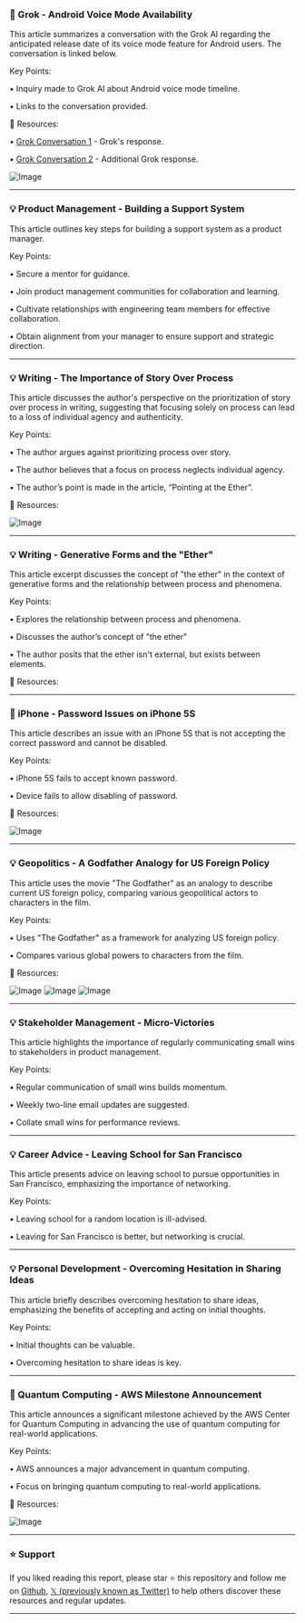 ### 🤖 Grok - Android Voice Mode Availability

This article summarizes a conversation with the Grok AI regarding the anticipated release date of its voice mode feature for Android users.  The conversation is linked below.

Key Points:

• Inquiry made to Grok AI about Android voice mode timeline.

• Links to the conversation provided.


🔗 Resources:

• [Grok Conversation 1](https://x.com/i/grok/share/Kkmv2WLmdlsJoSSF6D0HgQccY) - Grok's response.

• [Grok Conversation 2](https://x.com/i/grok/share/DD81muzC9o0i9JcjGmt1w76ZN) - Additional Grok response.

![Image](https://pbs.twimg.com/ext_tw_video_thumb/1896017382188994560/pu/img/veamkeCfjIfTmJ6U.jpg)

---

### 💡 Product Management - Building a Support System

This article outlines key steps for building a support system as a product manager.

Key Points:

• Secure a mentor for guidance.


• Join product management communities for collaboration and learning.


• Cultivate relationships with engineering team members for effective collaboration.


• Obtain alignment from your manager to ensure support and strategic direction.


---

### 💡 Writing - The Importance of Story Over Process

This article discusses the author's perspective on the prioritization of story over process in writing, suggesting that focusing solely on process can lead to a loss of individual agency and authenticity.

Key Points:

• The author argues against prioritizing process over story.


• The author believes that a focus on process neglects individual agency.


• The author’s point is made in the article, “Pointing at the Ether”.


🔗 Resources:

![Image](https://pbs.twimg.com/media/Gk__v_3XwAA3XXK?format=jpg&name=small)

---

### 💡 Writing - Generative Forms and the "Ether"

This article excerpt discusses the concept of "the ether" in the context of generative forms and the relationship between process and phenomena.

Key Points:

• Explores the relationship between process and phenomena.


• Discusses the author’s concept of "the ether"


• The author posits that the ether isn't external, but exists between elements.


🔗 Resources:

---

### 🤖 iPhone - Password Issues on iPhone 5S

This article describes an issue with an iPhone 5S that is not accepting the correct password and cannot be disabled.

Key Points:

• iPhone 5S fails to accept known password.


• Device fails to allow disabling of password.


🔗 Resources:

![Image](https://pbs.twimg.com/amplify_video_thumb/1896005215393918976/img/f3dZ-ECHpFizDIlP.jpg)

---

### 💡 Geopolitics - A Godfather Analogy for US Foreign Policy

This article uses the movie "The Godfather" as an analogy to describe current US foreign policy, comparing various geopolitical actors to characters in the film.

Key Points:

• Uses "The Godfather" as a framework for analyzing US foreign policy.


• Compares various global powers to characters from the film.



🔗 Resources:

![Image](https://pbs.twimg.com/media/Gk_taJ4WAAESp1m?format=jpg&name=small)
![Image](https://pbs.twimg.com/media/Gk_taJ6XAAA1-X7?format=jpg&name=small)
![Image](https://pbs.twimg.com/media/Gk_taJ6XMAAkiP4?format=jpg&name=small)

---

### 💡 Stakeholder Management - Micro-Victories

This article highlights the importance of regularly communicating small wins to stakeholders in product management.

Key Points:

• Regular communication of small wins builds momentum.


• Weekly two-line email updates are suggested.


• Collate small wins for performance reviews.


---

### 💡 Career Advice - Leaving School for San Francisco

This article presents advice on leaving school to pursue opportunities in San Francisco, emphasizing the importance of networking.

Key Points:

• Leaving school for a random location is ill-advised.


• Leaving for San Francisco is better, but networking is crucial.


---

### 💡 Personal Development -  Overcoming Hesitation in Sharing Ideas

This article briefly describes overcoming hesitation to share ideas, emphasizing the benefits of accepting and acting on initial thoughts.

Key Points:

• Initial thoughts can be valuable.


• Overcoming hesitation to share ideas is key.



---

### 🤖 Quantum Computing - AWS Milestone Announcement

This article announces a significant milestone achieved by the AWS Center for Quantum Computing in advancing the use of quantum computing for real-world applications.


Key Points:

• AWS announces a major advancement in quantum computing.


• Focus on bringing quantum computing to real-world applications.



🔗 Resources:

![Image](https://pbs.twimg.com/media/Gk91v3bW0AAbFHN?format=jpg&name=small)


---

### ⭐️ Support

If you liked reading this report, please star ⭐️ this repository and follow me on [Github](https://github.com/Drix10), [𝕏 (previously known as Twitter)](https://x.com/DRIX_10_) to help others discover these resources and regular updates.

---